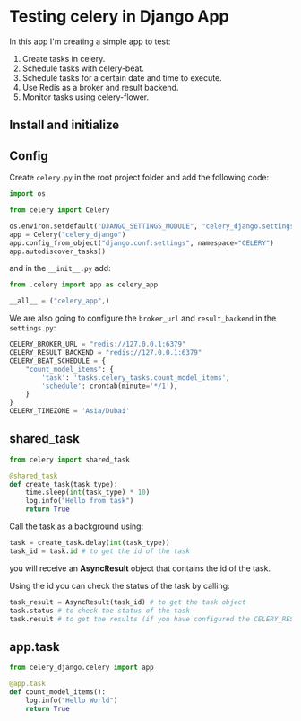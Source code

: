 # Testing celery in Django App
In this app I'm creating a simple app to test:
1. Create tasks in celery.
2. Schedule tasks with celery-beat.
3. Schedule tasks for a certain date and time to execute.
4. Use Redis as a broker and result backend.
5. Monitor tasks using celery-flower.

## Install and initialize

## Config
Create ```celery.py``` in the root project folder and add the following code:
```Python
import os

from celery import Celery

os.environ.setdefault("DJANGO_SETTINGS_MODULE", "celery_django.settings")
app = Celery("celery_django")
app.config_from_object("django.conf:settings", namespace="CELERY")
app.autodiscover_tasks()
```
and in the ```__init__.py``` add:
```Python
from .celery import app as celery_app

__all__ = ("celery_app",)
```
We are also going to configure the ```broker_url``` and ```result_backend``` in the ```settings.py```:
```Python
CELERY_BROKER_URL = "redis://127.0.0.1:6379"
CELERY_RESULT_BACKEND = "redis://127.0.0.1:6379"
CELERY_BEAT_SCHEDULE = {
    "count_model_items": {
        'task': 'tasks.celery_tasks.count_model_items',
        'schedule': crontab(minute='*/1'),
    }
}
CELERY_TIMEZONE = 'Asia/Dubai'
```

## shared_task
```Python
from celery import shared_task

@shared_task
def create_task(task_type):
    time.sleep(int(task_type) * 10)
    log.info("Hello from task")
    return True
```
Call the task as a background using:
```Python
task = create_task.delay(int(task_type))
task_id = task.id # to get the id of the task
```
you will receive an **AsyncResult** object that contains the id of the task. 

Using the id you can check the status of the task by calling:
```Python
task_result = AsyncResult(task_id) # to get the task object
task.status # to check the status of the task
task.result # to get the results (if you have configured the CELERY_RESULT_BACKEND)
```

## app.task
```Python
from celery_django.celery import app

@app.task
def count_model_items():
    log.info("Hello World")
    return True
```